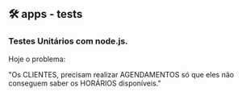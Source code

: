 ##  🛠️ apps - tests

### Testes Unitários com node.js.

 Hoje o problema: 

"Os CLIENTES, precisam realizar AGENDAMENTOS
só que eles não conseguem saber os HORÁRIOS
disponíveis."

